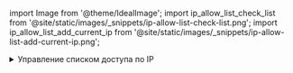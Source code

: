 
import Image from '@theme/IdealImage';
import ip_allow_list_check_list from '@site/static/images/_snippets/ip-allow-list-check-list.png';
import ip_allow_list_add_current_ip from '@site/static/images/_snippets/ip-allow-list-add-current-ip.png';

<details>
    <summary>Управление списком доступа по IP</summary>

Из списка ваших услуг ClickHouse Cloud выберите ту, с которой вы будете работать, и перейдите в **Настройки**. Если список доступа по IP не содержит IP-адрес или диапазон удаленной системы, который должен подключиться к вашему сервису ClickHouse Cloud, вы можете решить эту проблему с помощью **Добавить IP**:

<Image size="md" img={ip_allow_list_check_list} alt="Проверьте, разрешает ли сервис трафик с вашего IP-адреса в списке доступа по IP" border />

Добавьте отдельный IP-адрес или диапазон адресов, которые должны подключиться к вашему сервису ClickHouse Cloud. Измените форму по своему усмотрению, а затем нажмите **Сохранить**.

<Image size="md" img={ip_allow_list_add_current_ip} alt="Добавьте свой текущий IP-адрес в список доступа по IP в ClickHouse Cloud" border />

</details>
